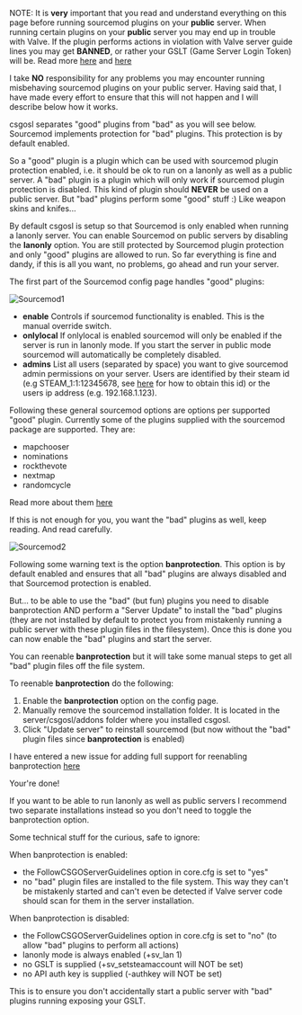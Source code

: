 NOTE: It is **very** important that you read and understand everything on this page before running sourcemod plugins on your **public** server. When running certain plugins on your **public** server you may end up in trouble with Valve. If the plugin performs actions in violation with Valve server guide lines you may get **BANNED**, or rather your GSLT (Game Server Login Token) will be. Read more [here](https://forums.alliedmods.net/showthread.php?t=279854) and [here](http://blog.counter-strike.net/index.php/server_guidelines/)

I take **NO** responsibility for any problems you may encounter running misbehaving sourcemod plugins on your public server. Having said that, I have made every effort to ensure that this will not happen and I will describe below how it works.

csgosl separates "good" plugins from "bad" as you will see below. Sourcemod implements protection for "bad" plugins. This protection is by default enabled.

So a "good" plugin is a plugin which can be used with sourcemod plugin protection enabled, i.e. it should be ok to run on a lanonly as well as a public server.
A "bad" plugin is a plugin which will only work if sourcemod plugin protection is disabled. This kind of plugin should **NEVER** be used on a public server. But "bad" plugins perform some "good" stuff :) Like weapon skins and knifes... 

By default csgosl is setup so that Sourcemod is only enabled when running a lanonly server. You can enable Sourcemod on public servers by disabling the **lanonly** option. You are still protected by Sourcemod plugin protection and only "good" plugins are allowed to run. So far everything is fine and dandy, if this is all you want, no problems, go ahead and run your server.

The first part of the Sourcemod config page handles "good" plugins:

![Sourcemod1](https://raw.githubusercontent.com/wiki/lenosisnickerboa/csgosl/pics/config-page-sourcemod1.jpg)

* **enable** Controls if sourcemod functionality is enabled. This is the manual override switch.
* **onlylocal** If onlylocal is enabled sourcemod will only be enabled if the server is run in lanonly mode. If you start the server in public mode sourcemod will automatically be completely disabled.
* **admins** List all users (separated by space) you want to give sourcemod admin permissions on your server. Users are identified by their steam id (e.g STEAM_1:1:12345678, see [here](https://steamcommunity.com/sharedfiles/filedetails/?id=209000244) for how to obtain this id) or the users ip address (e.g. 192.168.1.123). 

Following these general sourcemod options are options per supported "good" plugin. Currently some of the plugins supplied with the sourcemod package are supported. They are:

* mapchooser
* nominations
* rockthevote
* nextmap
* randomcycle

Read more about them [here](https://wiki.alliedmods.net/Map_Management_Plugins_(SourceMod))

If this is not enough for you, you want the "bad" plugins as well, keep reading. And read carefully.

![Sourcemod2](https://raw.githubusercontent.com/wiki/lenosisnickerboa/csgosl/pics/config-page-sourcemod2.jpg)

Following some warning text is the option **banprotection**. This option is by default enabled and ensures that all "bad" plugins are always disabled and that Sourcemod protection is enabled.

But... to be able to use the "bad" (but fun) plugins you need to disable banprotection AND perform a "Server Update" to install the "bad" plugins (they are not installed by default to protect you from mistakenly running a public server with these plugin files in the filesystem). Once this is done you can now enable the "bad" plugins and start the server.

You can reenable **banprotection** but it will take some manual steps to get all "bad" plugin files off the file system. 

To reenable **banprotection** do the following:

1. Enable the **banprotection** option on the config page.
1. Manually remove the sourcemod installation folder. It is located in the server/csgosl/addons folder where you installed csgosl.
1. Click "Update server" to reinstall sourcemod (but now without the "bad" plugin files since **banprotection** is enabled)

I have entered a new issue for adding full support for reenabling banprotection [here](https://github.com/lenosisnickerboa/csgosl/issues/25)

Your're done! 

If you want to be able to run lanonly as well as public servers I recommend two separate installations instead so you don't need to toggle the banprotection option.

Some technical stuff for the curious, safe to ignore:

When banprotection is enabled:
* the FollowCSGOServerGuidelines option in core.cfg is set to "yes"
* no "bad" plugin files are installed to the file system. This way they can't be mistakenly started and can't even be detected if Valve server code should scan for them in the server installation.

When banprotection is disabled:
* the FollowCSGOServerGuidelines option in core.cfg is set to "no" (to allow "bad" plugins to perform all actions)
* lanonly mode is always enabled (+sv_lan 1)
* no GSLT is supplied (+sv_setsteamaccount will NOT be set)
* no API auth key is supplied (-authkey will NOT be set)

This is to ensure you don't accidentally start a public server with "bad" plugins running exposing your GSLT.
